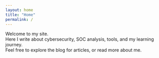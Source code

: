 ```yaml
---
layout: home
title: "Home"
permalink: /
---
```


Welcome to my site.  
Here I write about cybersecurity, SOC analysis, tools, and my learning journey.  
Feel free to explore the blog for articles, or read more about me.  
